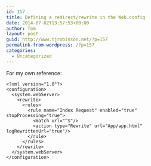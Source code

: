 ```yaml
---
id: 157
title: Defining a redirect/rewrite in the Web.config
date: 2014-07-02T13:57:53+00:00
author: Tom
layout: post
guid: http://www.tjrobinson.net/?p=157
permalink-from-wordpress: /?p=157
categories:
  - Uncategorized
---
```

For my own reference:

<noscript>
  <pre><code class="language-xml xml">&lt;?xml version="1.0"?&gt;
&lt;configuration&gt;
  &lt;system.webServer&gt;
    &lt;rewrite&gt;
      &lt;rules&gt;
        &lt;rule name="Index Request" enabled="true" stopProcessing="true"&gt;
          &lt;match url="^$"/&gt;
          &lt;action type="Rewrite" url="App/app.html" logRewrittenUrl="true"/&gt;
        &lt;/rule&gt;
      &lt;/rules&gt;
    &lt;/rewrite&gt;
  &lt;/system.webServer&gt;
&lt;/configuration&gt;</code></pre>
</noscript>
